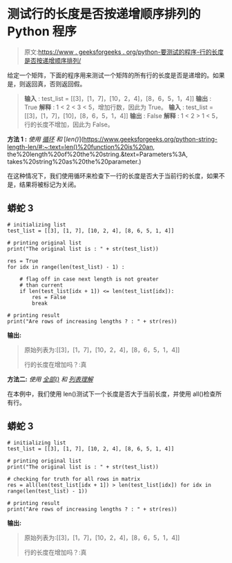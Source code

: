 # 测试行的长度是否按递增顺序排列的 Python 程序

> 原文:[https://www . geeksforgeeks . org/python-要测试的程序-行的长度是否按递增顺序排列/](https://www.geeksforgeeks.org/python-program-to-test-whether-the-length-of-rows-are-in-increasing-order/)

给定一个矩阵，下面的程序用来测试一个矩阵的所有行的长度是否是递增的。如果是，则返回真，否则返回假。

> **输入** : test_list = [[3]，[1，7]，[10，2，4]，[8，6，5，1，4]]
> **输出** : True
> **解释** : 1 < 2 < 3 < 5，增加行数，因此为 True。
> **输入** : test_list = [[3]，[1，7]，[10]，[8，6，5，1，4]]
> **输出** : False
> **解释** : 1 < 2 > 1 < 5，行的长度不增加，因此为 False。

**方法 1 :** *使用* [*循环*](https://www.geeksforgeeks.org/loops-in-python/) *和* [*len()*](https://www.geeksforgeeks.org/python-string-length-len/#:~:text=len()%20function%20is%20an, the%20length%20of%20the%20string.&text=Parameters%3A, takes%20string%20as%20the%20parameter.)

在这种情况下，我们使用循环来检查下一行的长度是否大于当前行的长度，如果不是，结果将被标记为关闭。

## 蟒蛇 3

```
# initializing list
test_list = [[3], [1, 7], [10, 2, 4], [8, 6, 5, 1, 4]]

# printing original list
print("The original list is : " + str(test_list))

res = True 
for idx in range(len(test_list) - 1) :

    # flag off in case next length is not greater
    # than current
    if len(test_list[idx + 1]) <= len(test_list[idx]):
        res = False 
        break

# printing result 
print("Are rows of increasing lengths ? : " + str(res))
```

**输出:**

> 原始列表为:[[3]，[1，7]，[10，2，4]，[8，6，5，1，4]]
> 
> 行的长度在增加吗？:真

**方法二:** *使用* [*全部()*](https://www.geeksforgeeks.org/any-all-in-python/) *和* [*列表理解*](https://www.geeksforgeeks.org/python-list-comprehension-and-slicing/)

在本例中，我们使用 len()测试下一个长度是否大于当前长度，并使用 all()检查所有行。

## 蟒蛇 3

```
# initializing list
test_list = [[3], [1, 7], [10, 2, 4], [8, 6, 5, 1, 4]]

# printing original list
print("The original list is : " + str(test_list))

# checking for truth for all rows in matrix
res = all(len(test_list[idx + 1]) > len(test_list[idx]) for idx in range(len(test_list) - 1))

# printing result 
print("Are rows of increasing lengths ? : " + str(res))
```

**输出:**

> 原始列表为:[[3]，[1，7]，[10，2，4]，[8，6，5，1，4]]
> 
> 行的长度在增加吗？:真